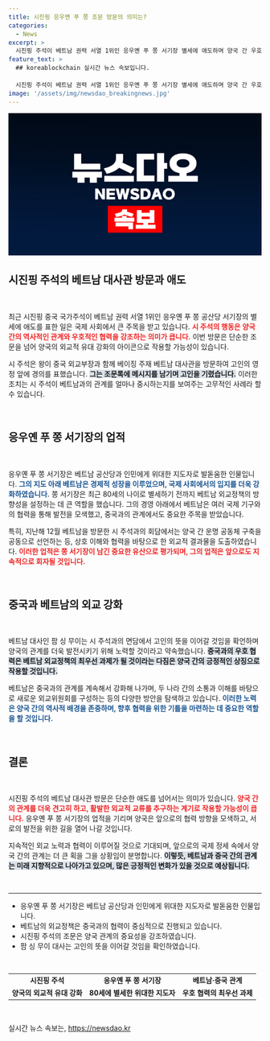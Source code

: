 ```yaml
---
title: 시진핑 응우옌 푸 쫑 조문 방문의 의미는?
categories:
  - News
excerpt: >
  시진핑 주석이 베트남 권력 서열 1위인 응우옌 푸 쫑 서기장 별세에 애도하며 양국 간 우호 관계의 중요성을 강조했습니다. 고인의 헌신을 기억하겠다는 시 주석의 메시지, 그 배경에는 무엇이 있을까요?
feature_text: >
  ## koreablockchain 실시간 뉴스 속보입니다.

  시진핑 주석이 베트남 권력 서열 1위인 응우옌 푸 쫑 서기장 별세에 애도하며 양국 간 우호 관계의 중요성을 강조했습니다. 고인의 헌신을 기억하겠다는 시 주석의 메시지, 그 배경에는 무엇이 있을까요?
image: '/assets/img/newsdao_breakingnews.jpg'
---
```


<p><img src="/assets/img/newsdao_breakingnews.jpg" alt="koreablockchain 속보" /></p>

<h2 data-ke-size="size26">시진핑 주석의 베트남 대사관 방문과 애도</h2>  

<p data-ke-size="size16">&nbsp;</p>  

<p>최근 시진핑 중국 국가주석이 베트남 권력 서열 1위인 응우옌 푸 쫑 공산당 서기장의 별세에 애도를 표한 일은 국제 사회에서 큰 주목을 받고 있습니다. <b><span style="color: #ee2323;">시 주석의 행동은 양국 간의 역사적인 관계와 우호적인 협력을 강조하는 의미가 큽니다.</span></b> 이번 방문은 단순한 조문을 넘어 양국의 외교적 유대 강화의 아이콘으로 작용할 가능성이 있습니다. </p>

<p>시 주석은 왕이 중국 외교부장과 함께 베이징 주재 베트남 대사관을 방문하여 고인의 영정 앞에 경의를 표했습니다. <b><span style="background-color: #21538527;">그는 조문록에 메시지를 남기며 고인을 기렸습니다.</span></b> 이러한 조치는 시 주석이 베트남과의 관계를 얼마나 중시하는지를 보여주는 고무적인 사례라 할 수 있습니다.</p>

<p data-ke-size="size16">&nbsp;</p>  

<h2 data-ke-size="size26">응우옌 푸 쫑 서기장의 업적</h2>  

<p data-ke-size="size16">&nbsp;</p>  

<p>응우옌 푸 쫑 서기장은 베트남 공산당과 인민에게 위대한 지도자로 발돋움한 인물입니다. <b><span style="color: #1a5490;">그의 지도 아래 베트남은 경제적 성장을 이루었으며, 국제 사회에서의 입지를 더욱 강화하였습니다.</span></b> 쫑 서기장은 최근 80세의 나이로 별세하기 전까지 베트남 외교정책의 방향성을 설정하는 데 큰 역할을 했습니다. 그의 경영 아래에서 베트남은 여러 국제 기구와의 협력을 통해 발전을 모색했고, 중국과의 관계에서도 중요한 주목을 받았습니다. </p>

<p>특히, 지난해 12월 베트남을 방문한 시 주석과의 회담에서는 양국 간 운명 공동체 구축을 공동으로 선언하는 등, 상호 이해와 협력을 바탕으로 한 외교적 결과물을 도출하였습니다. <b><span style="color: #ee2323;">이러한 업적은 쫑 서기장이 남긴 중요한 유산으로 평가되며, 그의 업적은 앞으로도 지속적으로 회자될 것입니다.</span></b></p>

<p data-ke-size="size16">&nbsp;</p>  

<h2 data-ke-size="size26">중국과 베트남의 외교 강화</h2>  

<p data-ke-size="size16">&nbsp;</p>  

<p>베트남 대사인 팜 싱 무이는 시 주석과의 면담에서 고인의 뜻을 이어갈 것임을 확언하며 양국의 관계를 더욱 발전시키기 위해 노력할 것이라고 약속했습니다. <b><span style="background-color: #21538527;">중국과의 우호 협력은 베트남 외교정책의 최우선 과제가 될 것이라는 다짐은 양국 간의 긍정적인 상징으로 작용할 것입니다.</span></b> </p>

<p>베트남은 중국과의 관계를 계속해서 강화해 나가며, 두 나라 간의 소통과 이해를 바탕으로 새로운 외교위원회를 구성하는 등의 다양한 방안을 탐색하고 있습니다. <b><span style="color: #1a5490;">이러한 노력은 양국 간의 역사적 배경을 존중하며, 향후 협력을 위한 기틀을 마련하는 데 중요한 역할을 할 것입니다.</span></b></p>

<p data-ke-size="size16">&nbsp;</p>  

<h2 data-ke-size="size26">결론</h2>  

<p data-ke-size="size16">&nbsp;</p>  

<p>시진핑 주석의 베트남 대사관 방문은 단순한 애도를 넘어서는 의미가 있습니다. <b><span style="color: #ee2323;">양국 간의 관계를 더욱 견고히 하고, 활발한 외교적 교류를 추구하는 계기로 작용할 가능성이 큽니다.</span></b> 응우옌 푸 쫑 서기장의 업적을 기리며 양국은 앞으로의 협력 방향을 모색하고, 서로의 발전을 위한 길을 열어 나갈 것입니다. </p>

<p>지속적인 외교 노력과 협력이 이루어질 것으로 기대되며, 앞으로의 국제 정세 속에서 양국 간의 관계는 더 큰 획을 그을 상황임이 분명합니다. <b><span style="background-color: #21538527;">이렇듯, 베트남과 중국 간의 관계는 미래 지향적으로 나아가고 있으며, 많은 긍정적인 변화가 있을 것으로 예상됩니다.</span></b></p>

<p data-ke-size="size16">&nbsp;</p>  

<hr />  

<ul>  
<li>응우옌 푸 쫑 서기장은 베트남 공산당과 인민에게 위대한 지도자로 발돋움한 인물입니다.</li>  
<li>베트남의 외교정책은 중국과의 협력이 중심적으로 진행되고 있습니다.</li>  
<li>시진핑 주석의 조문은 양국 관계의 중요성을 강조하였습니다.</li>  
<li>팜 싱 무이 대사는 고인의 뜻을 이어갈 것임을 확인하였습니다.</li>  
</ul>  

<p data-ke-size="size16">&nbsp;</p>  

<table style="width: 100%; border-collapse: collapse;">  
<tr>  
<td style="text-align: center; height: 17px;"><b>시진핑 주석</b></td>  
<td style="text-align: center; height: 17px;"><b>응우옌 푸 쫑 서기장</b></td>  
<td style="text-align: center; height: 17px;"><b>베트남·중국 관계</b></td>  
</tr>  
<tr>  
<td style="text-align: center; height: 17px;"><b>양국의 외교적 유대 강화</b></td>  
<td style="text-align: center; height: 17px;"><b>80세에 별세한 위대한 지도자</b></td>  
<td style="text-align: center; height: 17px;"><b>우호 협력의 최우선 과제</b></td>  
</tr>  
</table>  

<p data-ke-size="size16">&nbsp;</p>  
실시간 뉴스 속보는, <a href="https://newsdao.kr" rel="dofollow">https://newsdao.kr</a>


